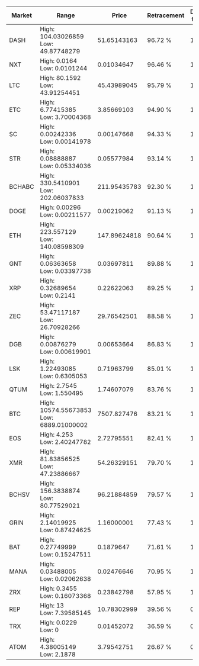 | Market | Range | Price| Retracement | Doubles to 50% |
| --- | --- | --- | --- | --- |
| DASH | High: 104.03026859<br />Low: 49.87748279 | 51.65143163 | 96.72 % | 1.49 |
| NXT | High: 0.0164<br />Low: 0.0101244 | 0.01034647 | 96.46 % | 1.28 |
| LTC | High: 80.1592<br />Low: 43.91254451 | 45.43989045 | 95.79 % | 1.37 |
| ETC | High: 6.77415385<br />Low: 3.70004368 | 3.85669103 | 94.90 % | 1.36 |
| SC | High: 0.00242336<br />Low: 0.00141978 | 0.00147668 | 94.33 % | 1.30 |
| STR | High: 0.08888887<br />Low: 0.05334036 | 0.05577984 | 93.14 % | 1.27 |
| BCHABC | High: 330.5410901<br />Low: 202.06037833 | 211.95435783 | 92.30 % | 1.26 |
| DOGE | High: 0.00296<br />Low: 0.00211577 | 0.00219062 | 91.13 % | 1.16 |
| ETH | High: 223.557129<br />Low: 140.08598309 | 147.89624818 | 90.64 % | 1.23 |
| GNT | High: 0.06363658<br />Low: 0.03397738 | 0.03697811 | 89.88 % | 1.32 |
| XRP | High: 0.32689654<br />Low: 0.2141 | 0.22622063 | 89.25 % | 1.20 |
| ZEC | High: 53.47117187<br />Low: 26.70928266 | 29.76542501 | 88.58 % | 1.35 |
| DGB | High: 0.00876279<br />Low: 0.00619901 | 0.00653664 | 86.83 % | 1.14 |
| LSK | High: 1.22493085<br />Low: 0.6305053 | 0.71963799 | 85.01 % | 1.29 |
| QTUM | High: 2.7545<br />Low: 1.550495 | 1.74607079 | 83.76 % | 1.23 |
| BTC | High: 10574.55673853<br />Low: 6889.01000002 | 7507.827476 | 83.21 % | 1.16 |
| EOS | High: 4.253<br />Low: 2.40247782 | 2.72795551 | 82.41 % | 1.22 |
| XMR | High: 81.83856525<br />Low: 47.23886667 | 54.26329151 | 79.70 % | 1.19 |
| BCHSV | High: 156.3838874<br />Low: 80.77529021 | 96.21884859 | 79.57 % | 1.23 |
| GRIN | High: 2.14019925<br />Low: 0.87424625 | 1.16000001 | 77.43 % | 1.30 |
| BAT | High: 0.27749999<br />Low: 0.15247511 | 0.1879647 | 71.61 % | 1.14 |
| MANA | High: 0.03488005<br />Low: 0.02062638 | 0.02476646 | 70.95 % | 1.12 |
| ZRX | High: 0.3455<br />Low: 0.16073368 | 0.23842798 | 57.95 % | 1.06 |
| REP | High: 13<br />Low: 7.39585145 | 10.78302999 | 39.56 % | 0.00 |
| TRX | High: 0.0229<br />Low: 0 | 0.01452072 | 36.59 % | 0.00 |
| ATOM | High: 4.38005149<br />Low: 2.1878 | 3.79542751 | 26.67 % | 0.00 |

